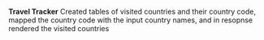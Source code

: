 **Travel Tracker** Created tables of visited countries and their country code, mapped the country code with the input country names, and in resopnse rendered the visited countries
